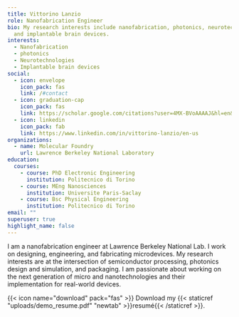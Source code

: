 ```yaml
---
title: Vittorino Lanzio
role: Nanofabrication Engineer
bio: My research interests include nanofabrication, photonics, neurotechnologies
  and implantable brain devices.
interests:
  - Nanofabrication
  - photonics
  - Neurotechnologies
  - Implantable brain devices
social:
  - icon: envelope
    icon_pack: fas
    link: /#contact
  - icon: graduation-cap
    icon_pack: fas
    link: https://scholar.google.com/citations?user=4MX-BVoAAAAJ&hl=en&oi=ao
  - icon: linkedin
    icon_pack: fab
    link: https://www.linkedin.com/in/vittorino-lanzio/en-us
organizations:
  - name: Molecular Foundry
    url: Lawrence Berkeley National Laboratory
education:
  courses:
    - course: PhD Electronic Engineering
      institution: Politecnico di Torino
    - course: MEng Nanosciences
      institution: Universite Paris-Saclay
    - course: Bsc Physical Engineering
      institution: Politecnico di Torino
email: ""
superuser: true
highlight_name: false
---
```

I am a nanofabrication engineer at Lawrence Berkeley National Lab. I work on designing, engineering, and fabricating microdevices. My research interests are at the intersection of semiconductor processing, photonics design and simulation, and packaging. I am passionate about working on the next generation of micro and nanotechnologies and their implementation for real-world devices.

{{< icon name="download" pack="fas" >}} Download my {{< staticref "uploads/demo_resume.pdf" "newtab" >}}resumé{{< /staticref >}}.